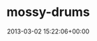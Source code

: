 ---
title:		"mossy-drums"
type:		"upload"
description:		"TBC"
date:		"2013-03-02 15:22:06+00:00"
album:		"experimental"
filename:		"mossy-drums.md"
series:		""
cl_public_id:		"experimental/mossy-drums"
cl_version:		1497004402
format:		"tiff"
bytes:		4117932
width:		2560
height:		1440
exposure_mode:		"Auto"
program:		"Aperture-priority AE"
aperture:		"2.8"
focal_length:		"35.0 mm"
iso:		"640"
shutter_speed:		"1/80"
metering:		"Center-weighted average"
flash:		"Off, Did not fire"
white_balance:		"Custom"
colour_temp:		"3700"
has_crop:		"false"
orientation:		"Horizontal (normal)"
camera_model:		"NIKON D7000"
lens_info:		"35mm f/1.8"
artist:		"Matt Finucane"
x_resolution:		"300"
y_resolution:		"300"
---